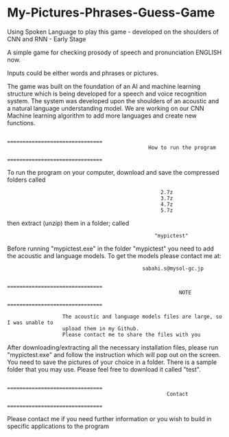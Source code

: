 # My-Pictures-Phrases-Guess-Game
Using Spoken Language to play this game - developed on the shoulders of CNN and RNN - Early Stage

A simple game for checking prosody of speech and pronunciation ENGLISH now.

Inputs could be either words and phrases or pictures.

The game was built on the foundation of an AI and machine learning structure which is being developed for a speech and voice recognition system. The system was developed upon the shoulders of an acoustic and a natural language understanding model. We are working on our CNN Machine learning algorithm to add more languages and create new functions.

                                              ===============================
                                                  How to run the program
                                              ===============================               

To run the program on your computer, download and save the compressed folders called 

                                                      2.7z
                                                      3.7z
                                                      4.7z
                                                      5.7z
then extract (unzip) them in a folder; called 

                                                    "mypictest" 

Before running "mypictest.exe" in the folder "mypictest" you need to add the acoustic and language models. To get the models please contact me at:

                                                sabahi.s@mysol-gc.jp
                                              
                                              ===============================
                                                            NOTE
                                              =============================== 

                      The acoustic and language models files are large, so I was unable to 
                      upload them in my Github. 
                      Please contact me to share the files with you 

 After downloading/extracting all the necessary installation files, please run "mypictest.exe" and follow the instruction which will pop out on the screen.
You need to save the pictures of your choice in a folder. There is a sample folder that you may use. Please feel free to download it called "test".

                                              ===============================
                                                        Contact
                                              =============================== 
Please contact me if you need further information or you wish to build in specific applications to the program
